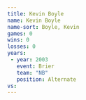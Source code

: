 ```yaml
---
title: Kevin Boyle
name: Kevin Boyle
name-sort: Boyle, Kevin
games: 0
wins: 0
losses: 0
years:
 - year: 2003
   event: Brier
   team: "NB"
   position: Alternate
vs:
---
```

